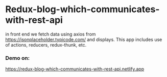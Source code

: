 # Redux-blog-which-communicates-with-rest-api
in front end we fetch data using axios from https://jsonplaceholder.typicode.com/ and displays. This app includes use of actions, reducers, redux-thunk, etc.

### Demo on:
https://redux-blog-which-communicates-with-rest-api.netlify.app